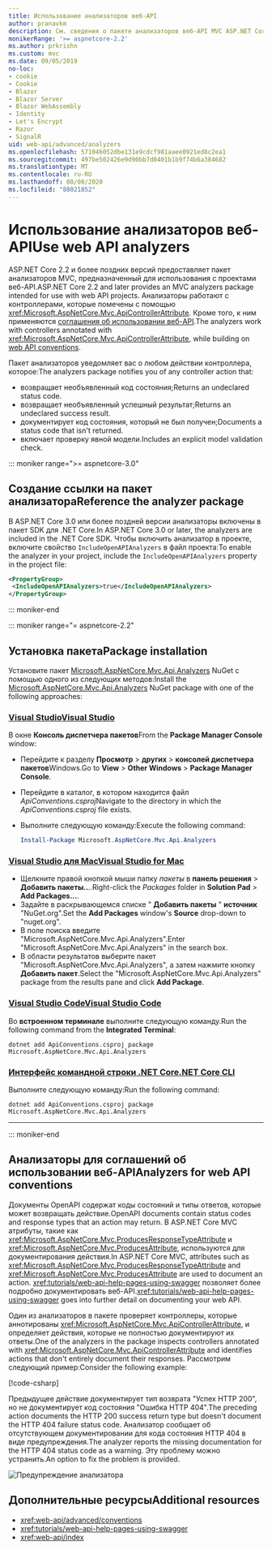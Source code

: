 ```yaml
---
title: Использование анализаторов веб-API
author: pranavkm
description: См. сведения о пакете анализаторов веб-API MVC ASP.NET Core.
monikerRange: '>= aspnetcore-2.2'
ms.author: prkrishn
ms.custom: mvc
ms.date: 09/05/2019
no-loc:
- cookie
- Cookie
- Blazor
- Blazor Server
- Blazor WebAssembly
- Identity
- Let's Encrypt
- Razor
- SignalR
uid: web-api/advanced/analyzers
ms.openlocfilehash: 571046052dbe131e9cdcf981aaee0921ed8c2ea1
ms.sourcegitcommit: 497be502426e9d90bb7d0401b1b9f74b6a384682
ms.translationtype: MT
ms.contentlocale: ru-RU
ms.lasthandoff: 08/08/2020
ms.locfileid: "88021852"
---
```

# <a name="use-web-api-analyzers"></a><span data-ttu-id="c994c-103">Использование анализаторов веб-API</span><span class="sxs-lookup"><span data-stu-id="c994c-103">Use web API analyzers</span></span>

<span data-ttu-id="c994c-104">ASP.NET Core 2.2 и более поздних версий предоставляет пакет анализаторов MVC, предназначенный для использования с проектами веб-API.</span><span class="sxs-lookup"><span data-stu-id="c994c-104">ASP.NET Core 2.2 and later provides an MVC analyzers package intended for use with web API projects.</span></span> <span data-ttu-id="c994c-105">Анализаторы работают с контроллерами, которые помечены с помощью <xref:Microsoft.AspNetCore.Mvc.ApiControllerAttribute>. Кроме того, к ним применяются [соглашения об использовании веб-API](xref:web-api/advanced/conventions).</span><span class="sxs-lookup"><span data-stu-id="c994c-105">The analyzers work with controllers annotated with <xref:Microsoft.AspNetCore.Mvc.ApiControllerAttribute>, while building on [web API conventions](xref:web-api/advanced/conventions).</span></span>

<span data-ttu-id="c994c-106">Пакет анализаторов уведомляет вас о любом действии контроллера, которое:</span><span class="sxs-lookup"><span data-stu-id="c994c-106">The analyzers package notifies you of any controller action that:</span></span>

* <span data-ttu-id="c994c-107">возвращает необъявленный код состояния;</span><span class="sxs-lookup"><span data-stu-id="c994c-107">Returns an undeclared status code.</span></span>
* <span data-ttu-id="c994c-108">возвращает необъявленный успешный результат;</span><span class="sxs-lookup"><span data-stu-id="c994c-108">Returns an undeclared success result.</span></span>
* <span data-ttu-id="c994c-109">документирует код состояния, который не был получен;</span><span class="sxs-lookup"><span data-stu-id="c994c-109">Documents a status code that isn't returned.</span></span>
* <span data-ttu-id="c994c-110">включает проверку явной модели.</span><span class="sxs-lookup"><span data-stu-id="c994c-110">Includes an explicit model validation check.</span></span>

::: moniker range=">= aspnetcore-3.0"

## <a name="reference-the-analyzer-package"></a><span data-ttu-id="c994c-111">Создание ссылки на пакет анализатора</span><span class="sxs-lookup"><span data-stu-id="c994c-111">Reference the analyzer package</span></span>

<span data-ttu-id="c994c-112">В ASP.NET Core 3.0 или более поздней версии анализаторы включены в пакет SDK для .NET Core.</span><span class="sxs-lookup"><span data-stu-id="c994c-112">In ASP.NET Core 3.0 or later, the analyzers are included in the .NET Core SDK.</span></span> <span data-ttu-id="c994c-113">Чтобы включить анализатор в проекте, включите свойство `IncludeOpenAPIAnalyzers` в файл проекта:</span><span class="sxs-lookup"><span data-stu-id="c994c-113">To enable the analyzer in your project, include the `IncludeOpenAPIAnalyzers` property in the project file:</span></span>

```xml
<PropertyGroup>
 <IncludeOpenAPIAnalyzers>true</IncludeOpenAPIAnalyzers>
</PropertyGroup>
```

::: moniker-end

::: moniker range="= aspnetcore-2.2"

## <a name="package-installation"></a><span data-ttu-id="c994c-114">Установка пакета</span><span class="sxs-lookup"><span data-stu-id="c994c-114">Package installation</span></span>

<span data-ttu-id="c994c-115">Установите пакет [Microsoft.AspNetCore.Mvc.Api.Analyzers](https://www.nuget.org/packages/Microsoft.AspNetCore.Mvc.Api.Analyzers) NuGet с помощью одного из следующих методов:</span><span class="sxs-lookup"><span data-stu-id="c994c-115">Install the [Microsoft.AspNetCore.Mvc.Api.Analyzers](https://www.nuget.org/packages/Microsoft.AspNetCore.Mvc.Api.Analyzers) NuGet package with one of the following approaches:</span></span>

### <a name="visual-studio"></a>[<span data-ttu-id="c994c-116">Visual Studio</span><span class="sxs-lookup"><span data-stu-id="c994c-116">Visual Studio</span></span>](#tab/visual-studio)

<span data-ttu-id="c994c-117">В окне **Консоль диспетчера пакетов**</span><span class="sxs-lookup"><span data-stu-id="c994c-117">From the **Package Manager Console** window:</span></span>
  * <span data-ttu-id="c994c-118">Перейдите к разделу **Просмотр** > **других** > **консолей диспетчера пакетов**Windows.</span><span class="sxs-lookup"><span data-stu-id="c994c-118">Go to **View** > **Other Windows** > **Package Manager Console**.</span></span>
  * <span data-ttu-id="c994c-119">Перейдите в каталог, в котором находится файл *ApiConventions.csproj*</span><span class="sxs-lookup"><span data-stu-id="c994c-119">Navigate to the directory in which the *ApiConventions.csproj* file exists.</span></span>
  * <span data-ttu-id="c994c-120">Выполните следующую команду:</span><span class="sxs-lookup"><span data-stu-id="c994c-120">Execute the following command:</span></span>

    ```powershell
    Install-Package Microsoft.AspNetCore.Mvc.Api.Analyzers
    ```

### <a name="visual-studio-for-mac"></a>[<span data-ttu-id="c994c-121">Visual Studio для Mac</span><span class="sxs-lookup"><span data-stu-id="c994c-121">Visual Studio for Mac</span></span>](#tab/visual-studio-mac)

* <span data-ttu-id="c994c-122">Щелкните правой кнопкой мыши папку *пакеты* в **панель решения** > **Добавить пакеты..**..</span><span class="sxs-lookup"><span data-stu-id="c994c-122">Right-click the *Packages* folder in **Solution Pad** > **Add Packages...**.</span></span>
* <span data-ttu-id="c994c-123">Задайте в раскрывающемся списке " **Добавить пакеты** " **источник** "NuGet.org".</span><span class="sxs-lookup"><span data-stu-id="c994c-123">Set the **Add Packages** window's **Source** drop-down to "nuget.org".</span></span>
* <span data-ttu-id="c994c-124">В поле поиска введите "Microsoft.AspNetCore.Mvc.Api.Analyzers".</span><span class="sxs-lookup"><span data-stu-id="c994c-124">Enter "Microsoft.AspNetCore.Mvc.Api.Analyzers" in the search box.</span></span>
* <span data-ttu-id="c994c-125">В области результатов выберите пакет "Microsoft.AspNetCore.Mvc.Api.Analyzers", а затем нажмите кнопку **Добавить пакет**.</span><span class="sxs-lookup"><span data-stu-id="c994c-125">Select the "Microsoft.AspNetCore.Mvc.Api.Analyzers" package from the results pane and click **Add Package**.</span></span>

### <a name="visual-studio-code"></a>[<span data-ttu-id="c994c-126">Visual Studio Code</span><span class="sxs-lookup"><span data-stu-id="c994c-126">Visual Studio Code</span></span>](#tab/visual-studio-code)

<span data-ttu-id="c994c-127">Во **встроенном терминале** выполните следующую команду.</span><span class="sxs-lookup"><span data-stu-id="c994c-127">Run the following command from the **Integrated Terminal**:</span></span>

```dotnetcli
dotnet add ApiConventions.csproj package Microsoft.AspNetCore.Mvc.Api.Analyzers
```

### <a name="net-core-cli"></a>[<span data-ttu-id="c994c-128">Интерфейс командной строки .NET Core</span><span class="sxs-lookup"><span data-stu-id="c994c-128">.NET Core CLI</span></span>](#tab/netcore-cli)

<span data-ttu-id="c994c-129">Выполните следующую команду:</span><span class="sxs-lookup"><span data-stu-id="c994c-129">Run the following command:</span></span>

```dotnetcli
dotnet add ApiConventions.csproj package Microsoft.AspNetCore.Mvc.Api.Analyzers
```

---

::: moniker-end

## <a name="analyzers-for-web-api-conventions"></a><span data-ttu-id="c994c-130">Анализаторы для соглашений об использовании веб-API</span><span class="sxs-lookup"><span data-stu-id="c994c-130">Analyzers for web API conventions</span></span>

<span data-ttu-id="c994c-131">Документы OpenAPI содержат коды состояний и типы ответов, которые может возвращать действие.</span><span class="sxs-lookup"><span data-stu-id="c994c-131">OpenAPI documents contain status codes and response types that an action may return.</span></span> <span data-ttu-id="c994c-132">В ASP.NET Core MVC атрибуты, такие как <xref:Microsoft.AspNetCore.Mvc.ProducesResponseTypeAttribute> и <xref:Microsoft.AspNetCore.Mvc.ProducesAttribute>, используются для документирования действия.</span><span class="sxs-lookup"><span data-stu-id="c994c-132">In ASP.NET Core MVC, attributes such as <xref:Microsoft.AspNetCore.Mvc.ProducesResponseTypeAttribute> and <xref:Microsoft.AspNetCore.Mvc.ProducesAttribute> are used to document an action.</span></span> <span data-ttu-id="c994c-133"><xref:tutorials/web-api-help-pages-using-swagger> позволяет более подробно документировать веб-API.</span><span class="sxs-lookup"><span data-stu-id="c994c-133"><xref:tutorials/web-api-help-pages-using-swagger> goes into further detail on documenting your web API.</span></span>

<span data-ttu-id="c994c-134">Один из анализаторов в пакете проверяет контроллеры, которые аннотированы <xref:Microsoft.AspNetCore.Mvc.ApiControllerAttribute>, и определяет действия, которые не полностью документируют их ответы.</span><span class="sxs-lookup"><span data-stu-id="c994c-134">One of the analyzers in the package inspects controllers annotated with <xref:Microsoft.AspNetCore.Mvc.ApiControllerAttribute> and identifies actions that don't entirely document their responses.</span></span> <span data-ttu-id="c994c-135">Рассмотрим следующий пример:</span><span class="sxs-lookup"><span data-stu-id="c994c-135">Consider the following example:</span></span>

[!code-csharp[](conventions/sample/Controllers/ContactsController.cs?name=missing404docs&highlight=10)]

<span data-ttu-id="c994c-136">Предыдущее действие документирует тип возврата "Успех HTTP 200", но не документирует код состояния "Ошибка HTTP 404".</span><span class="sxs-lookup"><span data-stu-id="c994c-136">The preceding action documents the HTTP 200 success return type but doesn't document the HTTP 404 failure status code.</span></span> <span data-ttu-id="c994c-137">Анализатор сообщает об отсутствующем документировании для кода состояния HTTP 404 в виде предупреждения.</span><span class="sxs-lookup"><span data-stu-id="c994c-137">The analyzer reports the missing documentation for the HTTP 404 status code as a warning.</span></span> <span data-ttu-id="c994c-138">Эту проблему можно устранить.</span><span class="sxs-lookup"><span data-stu-id="c994c-138">An option to fix the problem is provided.</span></span>

![Предупреждение анализатора](conventions/_static/Analyzer.gif)

## <a name="additional-resources"></a><span data-ttu-id="c994c-140">Дополнительные ресурсы</span><span class="sxs-lookup"><span data-stu-id="c994c-140">Additional resources</span></span>

* <xref:web-api/advanced/conventions>
* <xref:tutorials/web-api-help-pages-using-swagger>
* <xref:web-api/index>
